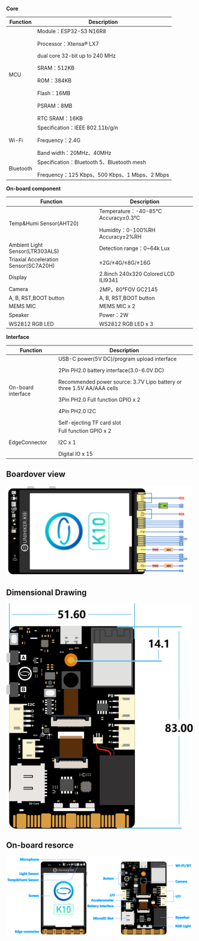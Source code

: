 **Core**

| Function  | Description                         |
| ----- | ------------------------------------------------------------ |
| MCU   | Module：ESP32-S3 N16R8 </p>Processor：Xtensa® LX7 </p>dual core 32-bit up to 240 MHz </p>SRAM：512KB </p>ROM：384KB</p> Flash：16MB </p>PSRAM：8MB </p>RTC SRAM：16KB |
| Wi-Fi | Specification：IEEE 802.11b/g/n </p>Frequency：2.4G </p>Band width：20MHz、40MHz |
| Bluetooth  | Specification：Bluetooth 5、Bluetooth mesh </p>Frequency：125 Kbps、500 Kbps、1 Mbps、2 Mbps |

**On-board component**

| Function                      | Description                                |
| ------------------------- | ---------------------------------------------------- |
| Temp&Humi Sensor(AHT20)       | Temperature：-40-85℃  Accuracy±0.3℃</p>Humidity：0-100%RH Accuracy±2%RH |
| Ambient Light Sensor(LTR303ALS)   | Detection range：0~64k Lux                                  |
| Triaxial Acceleration Sensor(SC7A20H) | ±2G/±4G/±8G/±16G                                     |
| Display                      | 2.8inch 240x320 Colored LCD  ILI9341                                     |
| Camera                    | 2MP，80°FOV   GC2145              |
| A, B, RST,BOOT button            | A, B, RST,BOOT button       |
| MEMS MIC                | MEMS MIC x 2            |
| Speaker                    | Power：2W                          |
| WS2812 RGB LED              | WS2812 RGB LED x 3         |

**Interface**

| Function         | Description                                |
| ------------ | ------------------------------------------------------------ |
| On-board interface     | USB-C power(5V DC)/program upload interface</p>2Pin PH2.0 battery interface(3.0-6.0V DC)</p>Recommended power source: 3.7V Lipo battery or three 1.5V AA/AAA cells </p>3Pin PH2.0 Full function GPIO x 2</p>4Pin PH2.0 I2C </p>Self-ejecting TF card slot |
| EdgeConnector | Full function GPIO x 2</p>I2C x 1</p>Digital IO x 15       |

## **Boardover view**
![image.png](img/hardwarereference_onboard/onboard5.png) 

## **Dimensional Drawing**
![image.png](img/hardwarereference_onboard/onboard4.png) 

## **On-board resorce**
![image.png](img/hardwarereference_onboard/onboard10.png) 



